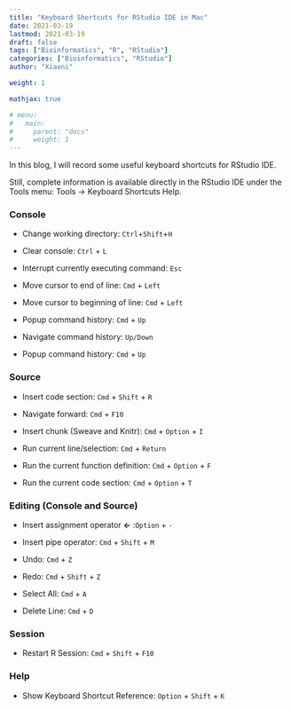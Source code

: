 ```yaml
---
title: "Keyboard Shortcuts for RStudio IDE in Mac"
date: 2021-03-19
lastmod: 2021-03-19
draft: false
tags: ["Bioinformatics", "R", "RStudio"]
categories: ["Bioinformatics", "RStudio"]
author: "Xiaoni"

weight: 1

mathjax: true

# menu:
#   main:
#     parent: "docs"
#     weight: 1
---
```


In this blog, I will record some useful keyboard shortcuts for RStudio IDE. 

Still, complete information is available directly in the RStudio IDE under the Tools menu: Tools -> Keyboard Shortcuts Help.

<!--more-->

### Console

- Change working directory: `Ctrl`+`Shift`+`H`

- Clear console: `Ctrl` + `L`

- Interrupt currently executing command: `Esc`

- Move cursor to end of line: `Cmd` + `Left`

- Move cursor to beginning of line: `Cmd` + `Left`

- Popup command history: `Cmd` + `Up`

- Navigate command history:	`Up/Down`

- Popup command history: `Cmd` + `Up`

### Source

- Insert code section: `Cmd` + `Shift` + `R`

- Navigate forward:	`Cmd` + `F10`

- Insert chunk (Sweave and Knitr): `Cmd` + `Option` + `I`

- Run current line/selection: `Cmd` + `Return`

- Run the current function definition: `Cmd` + `Option` + `F`

- Run the current code section: `Cmd` + `Option` + `T`

### Editing (Console and Source)

- Insert assignment operator **<-** :`Option` + `-`

- Insert pipe operator:	`Cmd` + `Shift` + `M`

- Undo:	`Cmd` + `Z`

- Redo:	`Cmd` + `Shift` + `Z`

- Select All: `Cmd` + `A`

- Delete Line: `Cmd` + `D`

### Session

- Restart R Session: `Cmd` + `Shift` + `F10`

### Help

- Show Keyboard Shortcut Reference:	`Option` + `Shift` + `K`

